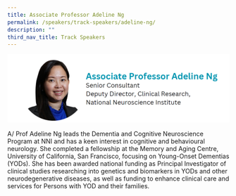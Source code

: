 ```yaml
---
title: Associate Professor Adeline Ng
permalink: /speakers/track-speakers/adeline-ng/
description: ""
third_nav_title: Track Speakers
---
```

<div style="display: flex; flex-wrap: wrap;">
  <div style="flex-basis: 100%; max-width: 100%;">
    <img alt="track speakers 1" src="/images/SpeakersPhoto/adelineng.png">
  </div>
</div>

A/ Prof Adeline Ng leads the Dementia and Cognitive Neuroscience Program at NNI and has a keen interest in cognitive and behavioural neurology. She completed a fellowship at the Memory and Aging Centre, University of California, San Francisco, focusing on Young-Onset Dementias (YODs). She has been awarded national funding as Principal Investigator of clinical studies researching into genetics and biomarkers in YODs and other neurodegenerative diseases, as well as funding to enhance clinical care and services for Persons with YOD and their families.